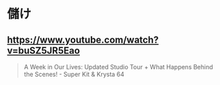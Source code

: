 # 儲け

## https://www.youtube.com/watch?v=buSZ5JR5Eao

> A Week in Our Lives: Updated Studio Tour + What Happens Behind the Scenes! - Super Kit & Krysta 64 
